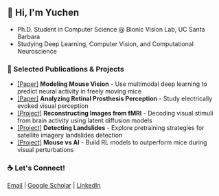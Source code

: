 ## 👋 Hi, I'm Yuchen  
- Ph.D. Student in Computer Science @ Bionic Vision Lab, UC Santa Barbara  
- Studying Deep Learning, Computer Vision, and Computational Neuroscience

### 🔬 Selected Publications & Projects  
- [[Paper]](https://proceedings.neurips.cc/paper_files/paper/2023/hash/31a19921acd38cdf7a8c86ec032cef2d-Abstract-Conference.html) **Modeling Mouse Vision** - Use multimodal deep learning to predict neural activity in freely moving mice
- [[Paper]](https://iopscience.iop.org/article/10.1088/1741-2552/ad31c4/meta) **Analyzing Retinal Prosthesis Perception** - Study electrically evoked visual perception
- [[Project]](https://github.com/subawocit/cs292f) **Reconstructing Images from fMRI** - Decoding visual stimuli from brain activity using latent diffusion models
- [[Project]](https://github.com/subawocit/cs291k) **Detecting Landslides** - Explore pretraining strategies for satellite imagery landslides detection
- [[Project]](https://robustforaging.github.io/) **Mouse vs AI** - Build RL models to outperform mice during visual perturbations

### ☕ Let's Connect!
[Email](mailto:yuchenhou@ucsb.edu?subject=[GitHub]) | [Google Scholar](https://scholar.google.com/citations?user=9JT3J6gAAAAJ&hl=en) | [LinkedIn](https://www.linkedin.com/in/yuchen-hou-b95083205/) 
  
<!--
**subawocit/subawocit** is a ✨ _special_ ✨ repository because its `README.md` (this file) appears on your GitHub profile.

Here are some ideas to get you started:

- 🔭 I’m currently working on ...
- 🌱 I’m currently learning ...
- 👯 I’m looking to collaborate on ...
- 🤔 I’m looking for help with ...
- 💬 Ask me about ...
- 📫 How to reach me: ...
- 😄 Pronouns: ...
- ⚡ Fun fact: ...
-->
